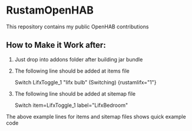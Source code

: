 # RustamOpenHAB

This repository contains my public OpenHAB contributions


## How to Make it Work after:

1. Just drop into addons folder after building jar bundle
2. The following line should be added at items file
	
	Switch LifxToggle_1   "lifx bulb"   (Switching) {rustamlifx="1"}
	
3. The following line should be added at sitemap file

	Switch         item=LifxToggle_1       label="LifxBedroom"
	
The above example lines for items and sitemap files shows quick example code

